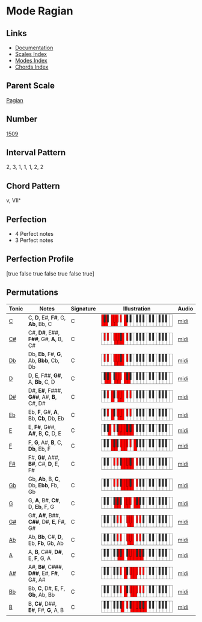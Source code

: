 # Mode Ragian

## Links

- [Documentation](README.md)
- [Scales Index](Scales.md)
- [Modes Index](Modes.md)
- [Chords Index](Chords.md)

## Parent Scale

[Pagian](ScalePagian.md)

## Number

[1509](https://ianring.com/musictheory/scales/1509)

## Interval Pattern

2, 3, 1, 1, 1, 2, 2

## Chord Pattern

v, VII⁺

## Perfection

- 4 Perfect notes
- 3 Perfect notes

## Perfection Profile

[true false true false true false true]

## Permutations

| Tonic | Notes | Signature | Illustration | Audio |
|-------|-------|-----------|--------------|-------|
| [C](ModeCNaturalRagian.md) | C, **D**, E#, **F#**, G, **Ab**, Bb, C | C | ![CNaturalRagian](ModeCNaturalRagian.png) | [midi](https://github.com/edipermadi/music/blob/main/docs/ModeCNaturalRagian.mid?raw=true) |
| [C#](ModeCSharpRagian.md) | C#, **D#**, E##, **F##**, G#, **A**, B, C# | C | ![CSharpRagian](ModeCSharpRagian.png) | [midi](https://github.com/edipermadi/music/blob/main/docs/ModeCSharpRagian.mid?raw=true) |
| [Db](ModeDFlatRagian.md) | Db, **Eb**, F#, **G**, Ab, **Bbb**, Cb, Db | C | ![DFlatRagian](ModeDFlatRagian.png) | [midi](https://github.com/edipermadi/music/blob/main/docs/ModeDFlatRagian.mid?raw=true) |
| [D](ModeDNaturalRagian.md) | D, **E**, F##, **G#**, A, **Bb**, C, D | C | ![DNaturalRagian](ModeDNaturalRagian.png) | [midi](https://github.com/edipermadi/music/blob/main/docs/ModeDNaturalRagian.mid?raw=true) |
| [D#](ModeDSharpRagian.md) | D#, **E#**, F###, **G##**, A#, **B**, C#, D# | C | ![DSharpRagian](ModeDSharpRagian.png) | [midi](https://github.com/edipermadi/music/blob/main/docs/ModeDSharpRagian.mid?raw=true) |
| [Eb](ModeEFlatRagian.md) | Eb, **F**, G#, **A**, Bb, **Cb**, Db, Eb | C | ![EFlatRagian](ModeEFlatRagian.png) | [midi](https://github.com/edipermadi/music/blob/main/docs/ModeEFlatRagian.mid?raw=true) |
| [E](ModeENaturalRagian.md) | E, **F#**, G##, **A#**, B, **C**, D, E | C | ![ENaturalRagian](ModeENaturalRagian.png) | [midi](https://github.com/edipermadi/music/blob/main/docs/ModeENaturalRagian.mid?raw=true) |
| [F](ModeFNaturalRagian.md) | F, **G**, A#, **B**, C, **Db**, Eb, F | C | ![FNaturalRagian](ModeFNaturalRagian.png) | [midi](https://github.com/edipermadi/music/blob/main/docs/ModeFNaturalRagian.mid?raw=true) |
| [F#](ModeFSharpRagian.md) | F#, **G#**, A##, **B#**, C#, **D**, E, F# | C | ![FSharpRagian](ModeFSharpRagian.png) | [midi](https://github.com/edipermadi/music/blob/main/docs/ModeFSharpRagian.mid?raw=true) |
| [Gb](ModeGFlatRagian.md) | Gb, **Ab**, B, **C**, Db, **Ebb**, Fb, Gb | C | ![GFlatRagian](ModeGFlatRagian.png) | [midi](https://github.com/edipermadi/music/blob/main/docs/ModeGFlatRagian.mid?raw=true) |
| [G](ModeGNaturalRagian.md) | G, **A**, B#, **C#**, D, **Eb**, F, G | C | ![GNaturalRagian](ModeGNaturalRagian.png) | [midi](https://github.com/edipermadi/music/blob/main/docs/ModeGNaturalRagian.mid?raw=true) |
| [G#](ModeGSharpRagian.md) | G#, **A#**, B##, **C##**, D#, **E**, F#, G# | C | ![GSharpRagian](ModeGSharpRagian.png) | [midi](https://github.com/edipermadi/music/blob/main/docs/ModeGSharpRagian.mid?raw=true) |
| [Ab](ModeAFlatRagian.md) | Ab, **Bb**, C#, **D**, Eb, **Fb**, Gb, Ab | C | ![AFlatRagian](ModeAFlatRagian.png) | [midi](https://github.com/edipermadi/music/blob/main/docs/ModeAFlatRagian.mid?raw=true) |
| [A](ModeANaturalRagian.md) | A, **B**, C##, **D#**, E, **F**, G, A | C | ![ANaturalRagian](ModeANaturalRagian.png) | [midi](https://github.com/edipermadi/music/blob/main/docs/ModeANaturalRagian.mid?raw=true) |
| [A#](ModeASharpRagian.md) | A#, **B#**, C###, **D##**, E#, **F#**, G#, A# | C | ![ASharpRagian](ModeASharpRagian.png) | [midi](https://github.com/edipermadi/music/blob/main/docs/ModeASharpRagian.mid?raw=true) |
| [Bb](ModeBFlatRagian.md) | Bb, **C**, D#, **E**, F, **Gb**, Ab, Bb | C | ![BFlatRagian](ModeBFlatRagian.png) | [midi](https://github.com/edipermadi/music/blob/main/docs/ModeBFlatRagian.mid?raw=true) |
| [B](ModeBNaturalRagian.md) | B, **C#**, D##, **E#**, F#, **G**, A, B | C | ![BNaturalRagian](ModeBNaturalRagian.png) | [midi](https://github.com/edipermadi/music/blob/main/docs/ModeBNaturalRagian.mid?raw=true) |
